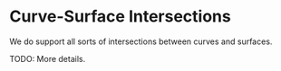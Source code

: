 # Curve-Surface Intersections

We do support all sorts of intersections between curves and surfaces.

TODO: More details.
